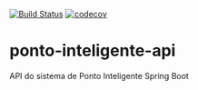 [![Build Status](https://travis-ci.org/sergiosbx/ponto-inteligente-api.svg?branch=master)](https://travis-ci.org/sergiosbx/ponto-inteligente-api) [![codecov](https://codecov.io/gh/sergiosbx/ponto-inteligente-api/branch/master/graph/badge.svg)](https://codecov.io/gh/sergiosbx/ponto-inteligente-api)

# ponto-inteligente-api
API do sistema de Ponto Inteligente Spring Boot
